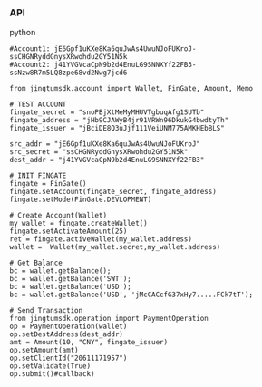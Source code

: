 ### API
  
   python
   
    #Account1: jE6Gpf1uKXe8Ka6quJwAs4UwuNJoFUKroJ-ssCHGNRyddGnysXRwohdu2GY51N5k
    #Account2: j41YVGVcaCpN9b2d4EnuLG9SNNXYf22FB3-ssNzw8R7m5LQ8zpe68vd2Nwg7jcd6

    from jingtumsdk.account import Wallet, FinGate, Amount, Memo
    
    # TEST ACCOUNT
    fingate_secret = "snoPBjXtMeMyMHUVTgbuqAfg1SUTb"
    fingate_address = "jHb9CJAWyB4jr91VRWn96DkukG4bwdtyTh"
    fingate_issuer = "jBciDE8Q3uJjf111VeiUNM775AMKHEbBLS"
    
    src_addr = "jE6Gpf1uKXe8Ka6quJwAs4UwuNJoFUKroJ"
    src_secret = "ssCHGNRyddGnysXRwohdu2GY51N5k"
    dest_addr = "j41YVGVcaCpN9b2d4EnuLG9SNNXYf22FB3"
    
    # INIT FINGATE
    fingate = FinGate()
    fingate.setAccount(fingate_secret, fingate_address)
    fingate.setMode(FinGate.DEVLOPMENT)
    
    # Create Account(Wallet)
    my_wallet = fingate.createWallet()
    fingate.setActivateAmount(25)
    ret = fingate.activeWallet(my_wallet.address)
    wallet =  Wallet(my_wallet.secret,my_wallet.address)
    
    # Get Balance
    bc = wallet.getBalance();
    bc = wallet.getBalance('SWT');
    bc = wallet.getBalance('USD');
    bc = wallet.getBalance('USD', 'jMcCACcfG37xHy7.....FCk7tT');
    
    # Send Transaction
    from jingtumsdk.operation import PaymentOperation
    op = PaymentOperation(wallet)
    op.setDestAddress(dest_addr)
    amt = Amount(10, "CNY", fingate_issuer)
    op.setAmount(amt)
    op.setClientId("20611171957")
    op.setValidate(True)
    op.submit()#callback)
    
